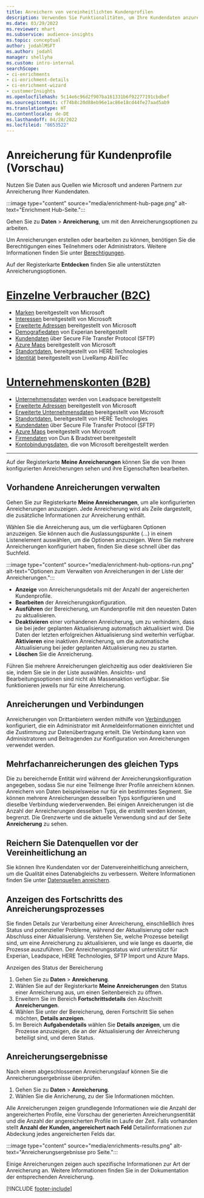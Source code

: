 ```yaml
---
title: Anreichern von vereinheitlichten Kundenprofilen
description: Verwenden Sie Funktionalitäten, um Ihre Kundendaten anzureichern.
ms.date: 03/29/2022
ms.reviewer: mhart
ms.subservice: audience-insights
ms.topic: conceptual
author: jodahlMSFT
ms.author: jodahl
manager: shellyha
ms.custom: intro-internal
searchScope:
- ci-enrichments
- ci-enrichment-details
- ci-enrichment-wizard
- customerInsights
ms.openlocfilehash: 5c14e6c96d2f907ba161331b6f92277191cbdbef
ms.sourcegitcommit: cf74b8c20d88eb96e1ac86e18cd44fe27aad5ab9
ms.translationtype: HT
ms.contentlocale: de-DE
ms.lasthandoff: 04/28/2022
ms.locfileid: "8653522"
---
```

# <a name="enrichment-for-customer-profiles-preview"></a>Anreicherung für Kundenprofile (Vorschau)

Nutzen Sie Daten aus Quellen wie Microsoft und anderen Partnern zur Anreicherung Ihrer Kundendaten.

:::image type="content" source="media/enrichment-hub-page.png" alt-text="Enrichment Hub-Seite.":::

Gehen Sie zu **Daten** > **Anreicherung**, um mit den Anreicherungsoptionen zu arbeiten.  

Um Anreicherungen erstellen oder bearbeiten zu können, benötigen Sie die Berechtigungen eines Teilnehmers oder Administrators. Weitere Informationen finden Sie unter [Berechtigungen](permissions.md).

Auf der Registerkarte **Entdecken** finden Sie alle unterstützten Anreicherungsoptionen.

# <a name="individual-consumers-b-to-c"></a>[Einzelne Verbraucher (B2C)](#tab/b2c)

- [Marken](enrichment-microsoft.md) bereitgestellt von Microsoft
- [Interessen](enrichment-microsoft.md) bereitgestellt von Microsoft
- [Erweiterte Adressen](enrichment-enhanced-addresses.md) bereitgestellt von Microsoft 
- [Demografiedaten](enrichment-experian.md) von Experian bereitgestellt
- [Kundendaten](enrichment-SFTP-custom-import.md) über Secure File Transfer Protocol (SFTP) 
- [Azure Maps](enrichment-azure-maps.md) bereitgestellt von Microsoft
- [Standortdaten](enrichment-here.md), bereitgestellt von HERE Technologies 
- [Identität](enrichment-liveramp.md) bereitgestellt von LiveRamp AbiliTec

# <a name="business-accounts-b-to-b"></a>[Unternehmenskonten (B2B)](#tab/b2b)

- [Unternehmensdaten](enrichment-leadspace.md) werden von Leadspace bereitgestellt
- [Erweiterte Adressen](enrichment-enhanced-addresses.md) bereitgestellt von Microsoft 
- [Erweiterte Unternehmensdaten](enrichment-enhanced-company-data.md) bereitgestellt von Microsoft
- [Standortdaten](enrichment-here.md), bereitgestellt von HERE Technologies 
- [Kundendaten](enrichment-SFTP-custom-import.md) über Secure File Transfer Protocol (SFTP) 
- [Azure Maps](enrichment-azure-maps.md) bereitgestellt von Microsoft
- [Firmendaten](enrichment-dnb.md) von Dun & Bradstreet bereitgestellt
- [Kontobindungsdaten](enrichment-office.md), die von Microsoft bereitgestellt werden

---

Auf der Registerkarte **Meine Anreicherungen** können Sie die von Ihnen konfigurierten Anreicherungen sehen und ihre Eigenschaften bearbeiten.

## <a name="manage-existing-enrichments"></a>Vorhandene Anreicherungen verwalten

Gehen Sie zur Registerkarte **Meine Anreicherungen**, um alle konfigurierten Anreicherungen anzuzeigen. Jede Anreicherung wird als Zeile dargestellt, die zusätzliche Informationen zur Anreicherung enthält.

Wählen Sie die Anreicherung aus, um die verfügbaren Optionen anzuzeigen. Sie können auch die Auslassungspunkte (...) in einem Listenelement auswählen, um die Optionen anzuzeigen. Wenn Sie mehrere Anreicherungen konfiguriert haben, finden Sie diese schnell über das Suchfeld.

:::image type="content" source="media/enrichment-hub-options-run.png" alt-text="Optionen zum Verwalten von Anreicherungen in der Liste der Anreicherungen.":::

- **Anzeige** von Anreicherungsdetails mit der Anzahl der angereicherten Kundenprofile.
- **Bearbeiten** der Anreicherungskonfiguration.
- **Ausführen** der Bereicherung, um Kundenprofile mit den neuesten Daten zu aktualisieren.
- **Deaktivieren** einer vorhandenen Anreicherung, um zu verhindern, dass sie bei jeder geplanten Aktualisierung automatisch aktualisiert wird. Die Daten der letzten erfolgreichen Aktualisierung sind weiterhin verfügbar. **Aktivieren** eine inaktiven Anreicherung, um die automatische Aktualisierung bei jeder geplanten Aktualisierung neu zu starten.
- **Löschen** Sie die Anreicherung.

Führen Sie mehrere Anreicherungen gleichzeitig aus oder deaktivieren Sie sie, indem Sie sie in der Liste auswählen. Ansichts- und Bearbeitungsoptionen sind nicht als Massenaktion verfügbar. Sie funktionieren jeweils nur für eine Anreicherung.

## <a name="enrichments-and-connections"></a>Anreicherungen und Verbindungen

Anreicherungen von Drittanbietern werden mithilfe von [Verbindungen](connections.md) konfiguriert, die ein Administrator mit Anmeldeinformationen einrichtet und die Zustimmung zur Datenübertragung erteilt. Die Verbindung kann von Administratoren und Beitragenden zur Konfiguration von Anreicherungen verwendet werden.  

## <a name="multiple-enrichments-of-the-same-type"></a>Mehrfachanreicherungen des gleichen Typs

Die zu bereichernde Entität wird während der Anreicherungskonfiguration angegeben, sodass Sie nur eine Teilmenge Ihrer Profile anreichern können. Anreichern von Daten beispielsweise nur für ein bestimmtes Segment. Sie können mehrere Anreicherungen desselben Typs konfigurieren und dieselbe Verbindung wiederverwenden. Bei einigen Anreicherungen ist die Anzahl der Anreicherungen desselben Typs, die erstellt werden können, begrenzt. Die Grenzwerte und die aktuelle Verwendung sind auf der Seite **Anreicherung** zu sehen.

## <a name="enrich-data-sources-before-unification"></a>Reichern Sie Datenquellen vor der Vereinheitlichung an

Sie können Ihre Kundendaten vor der Datenvereinheitlichung anreichern, um die Qualität eines Datenabgleichs zu verbessern. Weitere Informationen finden Sie unter [Datenquellen anreichern](data-sources-enrichment.md).

## <a name="see-the-progress-of-the-enrichment-process"></a>Anzeigen des Fortschritts des Anreicherungsprozesses

Sie finden Details zur Verarbeitung einer Anreicherung, einschließlich ihres Status und potenzieller Probleme, während der Aktualisierung oder nach Abschluss einer Aktualisierung. Verstehen Sie, welche Prozesse beteiligt sind, um eine Anreicherung zu aktualisieren, und wie lange es dauerte, die Prozesse auszuführen. Der Anreicherungsstatus wird unterstützt für Experian, Leadspace, HERE Technologies, SFTP Import und Azure Maps.

Anzeigen des Status der Bereicherung

1. Gehen Sie zu **Daten** > **Anreicherung**. 
1. Wählen Sie auf der Registerkarte **Meine Anreicherungen** den Status einer Anreicherung aus, um einen Seitenbereich zu öffnen. 
1. Erweitern Sie im Bereich **Fortschrittsdetails** den Abschnitt **Anreicherungen**. 
1. Wählen Sie unter der Bereicherung, deren Fortschritt Sie sehen möchten, **Details anzeigen**. 
1. Im Bereich **Aufgabendetails** wählen Sie **Details anzeigen**, um die Prozesse anzuzeigen, die an der Aktualisierung der Anreicherung beteiligt sind, und deren Status. 

## <a name="enrichment-results"></a>Anreicherungsergebnisse

Nach einem abgeschlossenen Anreicherungslauf können Sie die Anreicherungsergebnisse überprüfen.

1. Gehen Sie zu **Daten** > **Anreicherung**. 
1. Wählen Sie die Anricherung, zu der Sie Informationen möchten.

Alle Anreicherungen zeigen grundlegende Informationen wie die Anzahl der angereicherten Profile, eine Vorschau der generierten Anreicherungsentität und die Anzahl der angereicherten Profile im Laufe der Zeit. Falls vorhanden stellt **Anzahl der Kunden, angereichert nach Feld** Detailinformationen zur  Abdeckung jedes angereicherten Felds dar.

:::image type="content" source="media/enrichments-results.png" alt-text="Anreicherungsergebnisse pro Seite.":::

Einige Anreicherungen zeigen auch spezifische Informationen zur Art der Anreicherung an. Weitere Informationen finden Sie in der Dokumentation der entsprechenden Anreicherung.


[!INCLUDE [footer-include](includes/footer-banner.md)]
